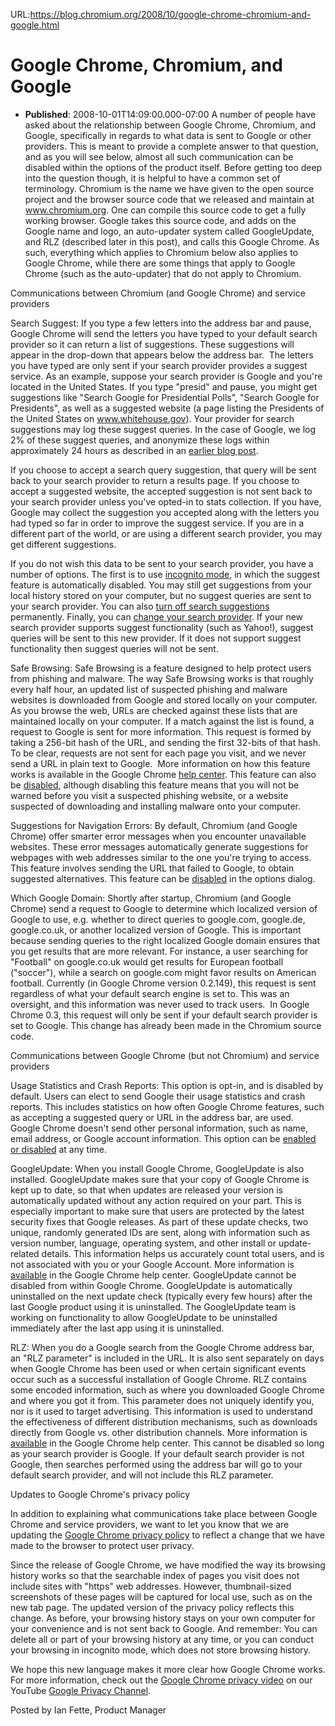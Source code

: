 URL:https://blog.chromium.org/2008/10/google-chrome-chromium-and-google.html
# Google Chrome, Chromium, and Google
- **Published**: 2008-10-01T14:09:00.000-07:00
A number of people have asked about the relationship between Google Chrome, Chromium, and Google, specifically in regards to what data is sent to Google or other providers. This is meant to provide a complete answer to that question, and as you will see below, almost all such communication can be disabled within the options of the product itself. Before getting too deep into the question though, it is helpful to have a common set of terminology. Chromium is the name we have given to the open source project and the browser source code that we released and maintain at www.chromium.org. One can compile this source code to get a fully working browser. Google takes this source code, and adds on the Google name and logo, an auto-updater system called GoogleUpdate, and RLZ (described later in this post), and calls this Google Chrome. As such, everything which applies to Chromium below also applies to Google Chrome, while there are some things that apply to Google Chrome (such as the auto-updater) that do not apply to Chromium.

Communications between Chromium (and Google Chrome) and service providers

Search Suggest: If you type a few letters into the address bar and pause, Google Chrome will send the letters you have typed to your default search provider so it can return a list of suggestions. These suggestions will appear in the drop-down that appears below the address bar.  The letters you have typed are only sent if your search provider provides a suggest service. As an example, suppose your search provider is Google and you're located in the United States. If you type "presid" and pause, you might get suggestions like "Search Google for Presidential Polls", "Search Google for Presidents", as well as a suggested website (a page listing the Presidents of the United States on www.whitehouse.gov). Your provider for search suggestions may log these suggest queries. In the case of Google, we log 2% of these suggest queries, and anonymize these logs within approximately 24 hours as described in an [earlier blog post](http://googleblog.blogspot.com/2008/09/update-to-google-suggest.html).

If you choose to accept a search query suggestion, that query will be sent back to your search provider to return a results page. If you choose to accept a suggested website, the accepted suggestion is not sent back to your search provider unless you've opted-in to stats collection. If you have, Google may collect the suggestion you accepted along with the letters you had typed so far in order to improve the suggest service. If you are in a different part of the world, or are using a different search provider, you may get different suggestions.

If you do not wish this data to be sent to your search provider, you have a number of options. The first is to use [incognito mode](http://www.google.com/support/chrome/bin/answer.py?answer=95464), in which the suggest feature is automatically disabled. You may still get suggestions from your local history stored on your computer, but no suggest queries are sent to your search provider. You can also [turn off search suggestions](http://www.google.com/support/chrome/bin/answer.py?answer=95656) permanently. Finally, you can [change your search provider](http://www.google.com/support/chrome/bin/answer.py?answer=95426). If your new search provider supports suggest functionality (such as Yahoo!), suggest queries will be sent to this new provider. If it does not support suggest functionality then suggest queries will not be sent.

Safe Browsing: Safe Browsing is a feature designed to help protect users from phishing and malware. The way Safe Browsing works is that roughly every half hour, an updated list of suspected phishing and malware websites is downloaded from Google and stored locally on your computer. As you browse the web, URLs are checked against these lists that are maintained locally on your computer. If a match against the list is found, a request to Google is sent for more information. This request is formed by taking a 256-bit hash of the URL, and sending the first 32-bits of that hash. To be clear, requests are not sent for each page you visit, and we never send a URL in plain text to Google.  More information on how this feature works is available in the Google Chrome [help center](http://www.google.com/support/chrome/bin/answer.py?answer=99020). This feature can also be [disabled](http://www.google.com/support/chrome/bin/answer.py?answer=95572), although disabling this feature means that you will not be warned before you visit a suspected phishing website, or a website suspected of downloading and installing malware onto your computer.

Suggestions for Navigation Errors: By default, Chromium (and Google Chrome) offer smarter error messages when you encounter unavailable websites. These error messages automatically generate suggestions for webpages with web addresses similar to the one you're trying to access. This feature involves sending the URL that failed to Google, to obtain suggested alternatives. This feature can be [disabled](http://www.google.com/support/chrome/bin/answer.py?answer=95671) in the options dialog.

Which Google Domain: Shortly after startup, Chromium (and Google Chrome) send a request to Google to determine which localized version of Google to use, e.g. whether to direct queries to google.com, google.de, google.co.uk, or another localized version of Google. This is important because sending queries to the right localized Google domain ensures that you get results that are more relevant. For instance, a user searching for "Football" on google.co.uk would get results for European football ("soccer"), while a search on google.com might favor results on American football. Currently (in Google Chrome version 0.2.149), this request is sent regardless of what your default search engine is set to. This was an oversight, and this information was never used to track users.  In Google Chrome 0.3, this request will only be sent if your default search provider is set to Google. This change has already been made in the Chromium source code.

Communications between Google Chrome (but not Chromium) and service providers

Usage Statistics and Crash Reports: This option is opt-in, and is disabled by default. Users can elect to send Google their usage statistics and crash reports. This includes statistics on how often Google Chrome features, such as accepting a suggested query or URL in the address bar, are used. Google Chrome doesn't send other personal information, such as name, email address, or Google account information. This option can be [enabled or disabled](http://www.google.com/support/chrome/bin/answer.py?answer=96817) at any time.

GoogleUpdate: When you install Google Chrome, GoogleUpdate is also installed. GoogleUpdate makes sure that your copy of Google Chrome is kept up to date, so that when updates are released your version is automatically updated without any action required on your part. This is especially important to make sure that users are protected by the latest security fixes that Google releases. As part of these update checks, two unique, randomly generated IDs are sent, along with information such as version number, language, operating system, and other install or update-related details. This information helps us accurately count total users, and is not associated with you or your Google Account. More information is [available](http://www.google.com/support/chrome/bin/answer.py?answer=107253) in the Google Chrome help center. GoogleUpdate cannot be disabled from within Google Chrome. GoogleUpdate is automatically uninstalled on the next update check (typically every few hours) after the last Google product using it is uninstalled. The GoogleUpdate team is working on functionality to allow GoogleUpdate to be uninstalled immediately after the last app using it is uninstalled.

RLZ: When you do a Google search from the Google Chrome address bar, an "RLZ parameter" is included in the URL. It is also sent separately on days when Google Chrome has been used or when certain significant events occur such as a successful installation of Google Chrome. RLZ contains some encoded information, such as where you downloaded Google Chrome and where you got it from. This parameter does not uniquely identify you, nor is it used to target advertising. This information is used to understand the effectiveness of different distribution mechanisms, such as downloads directly from Google vs. other distribution channels. More information is [available](http://www.google.com/support/chrome/bin/answer.py?answer=107684) in the Google Chrome help center. This cannot be disabled so long as your search provider is Google. If your default search provider is not Google, then searches performed using the address bar will go to your default search provider, and will not include this RLZ parameter.

Updates to Google Chrome's privacy policy

In addition to explaining what communications take place between Google Chrome and service providers, we want to let you know that we are updating the [Google Chrome privacy policy](http://www.google.com/chrome/intl/en/privacy.html) to reflect a change that we have made to the browser to protect user privacy.

Since the release of Google Chrome, we have modified the way its browsing history works so that the searchable index of pages you visit does not include sites with "https" web addresses. However, thumbnail-sized screenshots of these pages will be captured for local use, such as on the new tab page. The updated version of the privacy policy reflects this change. As before, your browsing history stays on your own computer for your convenience and is not sent back to Google. And remember: You can delete all or part of your browsing history at any time, or you can conduct your browsing in incognito mode, which does not store browsing history.

We hope this new language makes it more clear how Google Chrome works. For more information, check out the [Google Chrome privacy video](http://www.youtube.com/watch?v=pWk8uGdUEkQ) on our YouTube [Google Privacy Channel](http://www.youtube.com/googleprivacy).

Posted by Ian Fette, Product Manager